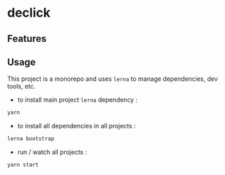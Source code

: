 # declick

## Features

## Usage

This project is a monorepo and uses `lerna` to manage dependencies, dev tools, etc.

- to install main project `lerna` dependency :

```bash
yarn
```

- to install all dependencies in all projects :

```bash
lerna bootstrap
```

- run / watch all projects :

```bash
yarn start
```

